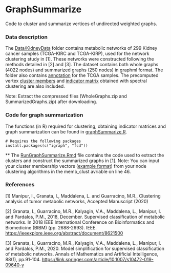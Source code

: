 # GraphSummarize

Code to cluster and summarize vertices of undirected weighted graphs.

### Data description
The [Data/KidneyData](Data/KidneyData) folder contains metabolic networks of 299 Kidney cancer samples (TCGA-KIRC and TCGA-KIRP), used for the network clustering study in [1]. These networks were constructed following the methods detailed in [2] and [3]. The dataset contains both whole graphs (4022 nodes) and summarized graphs (250 nodes) in graphml format. The folder also contains [annotation](Data/KidneyData/kidneyGraphAnnotation.txt) for the TCGA samples. The precomputed vertex [cluster members](Data/KidneyData/250_memb_cluster.txt) and [indicator matrix](Data/KidneyData/250_cluster_indicator_matrix.txt) obtained with spectral clustering are also included.

Note: Extract the compressed files (WholeGraphs.zip and SummarizedGraphs.zip) after downloading.

### Code for graph summarization
The functions (in R) required for clustering, obtaining indicator matrices and graph summarization can be found in [graphSummarize.R](graphSummarize.R).
``` 
# Requires the following packages
install.packages(c("igraph", "fcd"))
```
** The [RunGraphSummarize.Rmd](RunGraphSummarize.Rmd) file contains the code used to extract the clusters and construct the summarized graphs in [1]. Note: You can input your cluster membership vectors ([example format](Data/KidneyData/250_memb_cluster.txt)) from your node clustering algorithms in the memb_clust avriable on line 46. 

### References
[1] Manipur, I., Granata, I., Maddalena, L. and Guarracino, M.R., Clustering analysis of tumor metabolic networks, Accepted Manuscript (2020)

[2] Granata, I., Guarracino, M.R., Kalyagin, V.A., Maddalena, L., Manipur, I. and Pardalos, P.M., 2018, December. Supervised classification of metabolic networks. In 2018 IEEE International Conference on Bioinformatics and Biomedicine (BIBM) (pp. 2688-2693). IEEE.
https://ieeexplore.ieee.org/abstract/document/8621500

[3] Granata, I., Guarracino, M.R., Kalyagin, V.A., Maddalena, L., Manipur, I. and Pardalos, P.M., 2020. Model simplification for supervised classification of metabolic networks. Annals of Mathematics and Artificial Intelligence, 88(1), pp.91-104.
https://link.springer.com/article/10.1007/s10472-019-09640-y
